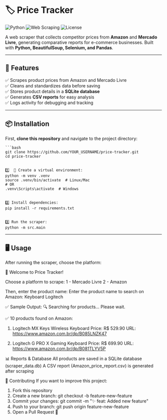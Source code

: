 # 🏷️ Price Tracker

![Python](https://img.shields.io/badge/Python-3.9%2B-blue)
![Web Scraping](https://img.shields.io/badge/Web%20Scraping-BeautifulSoup%20%7C%20Selenium-green)
![License](https://img.shields.io/badge/License-MIT-yellow)

A web scraper that collects competitor prices from **Amazon** and **Mercado Livre**, generating comparative reports for e-commerce businesses. Built with **Python, BeautifulSoup, Selenium, and Pandas**.

---

## 🚀 Features
✅ Scrapes product prices from Amazon and Mercado Livre  
✅ Cleans and standardizes data before saving  
✅ Stores product details in a **SQLite database**  
✅ Generates **CSV reports** for easy analysis  
✅ Logs activity for debugging and tracking  

---

## 📦 Installation

First, **clone this repository** and navigate to the project directory:

    ```bash
    git clone https://github.com/YOUR_USERNAME/price-tracker.git
    cd price-tracker


    1️⃣  ️⃣ Create a virtual environment:
    python -m venv .venv
    source .venv/bin/activate  # Linux/Mac
    # OR
    .venv\Scripts\activate  # Windows


    2️⃣ Install dependencies:
    pip install -r requirements.txt


    3️⃣ Run the scraper:
    python -m src.main

---

## 🖥️ Usage
After running the scraper, choose the platform:

📌 Welcome to Price Tracker!

Choose a platform to scrape:
1 - Mercado Livre
2 - Amazon

Then, enter the product name:
Enter the product name to search on Amazon: Keyboard Logitech

✅ Sample Output:
🔍 Searching for products... Please wait.

✅ 10 products found on Amazon:

1. Logitech MX Keys Wireless Keyboard
   Price: R$ 529.90
   URL: https://www.amazon.com.br/dp/B085LNZK47

2. Logitech G PRO X Gaming Keyboard
   Price: R$ 699.90
   URL: https://www.amazon.com.br/dp/B081TLYV5P

📊 Reports & Database
All products are saved in a SQLite database (scraper_data.db)
A CSV report (Amazon_price_report.csv) is generated after scraping

🤝 Contributing
If you want to improve this project:

1. Fork this repository
2. Create a new branch: git checkout -b feature-new-feature
3. Commit your changes: git commit -m ":sparkles: feat: Added new feature"
4. Push to your branch: git push origin feature-new-feature
5. Open a Pull Request 🚀